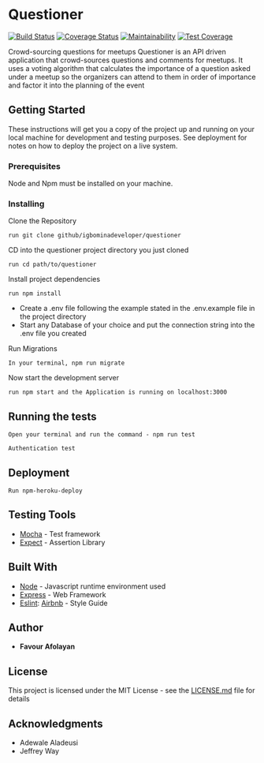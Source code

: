 # Questioner
[![Build Status](https://travis-ci.com/igbominadeveloper/questioner.svg?branch=develop)](https://travis-ci.com/igbominadeveloper/questioner) [![Coverage Status](https://coveralls.io/repos/github/igbominadeveloper/questioner/badge.svg?branch=develop)](https://coveralls.io/github/igbominadeveloper/questioner?branch=develop)
[![Maintainability](https://api.codeclimate.com/v1/badges/0a984e88b9b0677d4301/maintainability)](https://codeclimate.com/github/igbominadeveloper/questioner/maintainability)
[![Test Coverage](https://api.codeclimate.com/v1/badges/0a984e88b9b0677d4301/test_coverage)](https://codeclimate.com/github/igbominadeveloper/questioner/test_coverage)

Crowd-sourcing questions for meetups
Questioner is an API driven application that crowd-sources questions and comments for meetups. It uses a voting algorithm that calculates the importance of a question asked under a meetup so the organizers can attend to them in order of importance and factor it into the planning of the event
## Getting Started

These instructions will get you a copy of the project up and running on your local machine for development and testing purposes. See deployment for notes on how to deploy the project on a live system.

### Prerequisites
Node and Npm must be installed on your machine.

### Installing
Clone the Repository
```
run git clone github/igbominadeveloper/questioner
```

CD into the questioner project directory you just cloned

```
run cd path/to/questioner 
```

Install project dependencies
```
run npm install
```

- Create a .env file following the example stated in the .env.example file in the project directory
- Start any Database of your choice and put the connection string into the .env file you created

Run Migrations
```
In your terminal, npm run migrate

```

Now start the development server
```
run npm start and the Application is running on localhost:3000
```

## Running the tests


```
Open your terminal and run the command - npm run test
```


```
Authentication test
```

## Deployment

```
Run npm-heroku-deploy
```
## Testing Tools

* [Mocha](https://mochajs.org/) - Test framework
* [Expect](https://github.com/Automattic/expect.js/) - Assertion Library


## Built With

* [Node](http://nodejs.org/) - Javascript runtime environment used
* [Express](https://expressjs.com/) - Web Framework
* [Eslint](https://eslint.org/): [Airbnb](https://www.npmjs.com/package/eslint-config-airbnb) - Style Guide


## Author

* **Favour Afolayan** 

## License

This project is licensed under the MIT License - see the [LICENSE.md](LICENSE.md) file for details

## Acknowledgments

* Adewale Aladeusi
* Jeffrey Way
